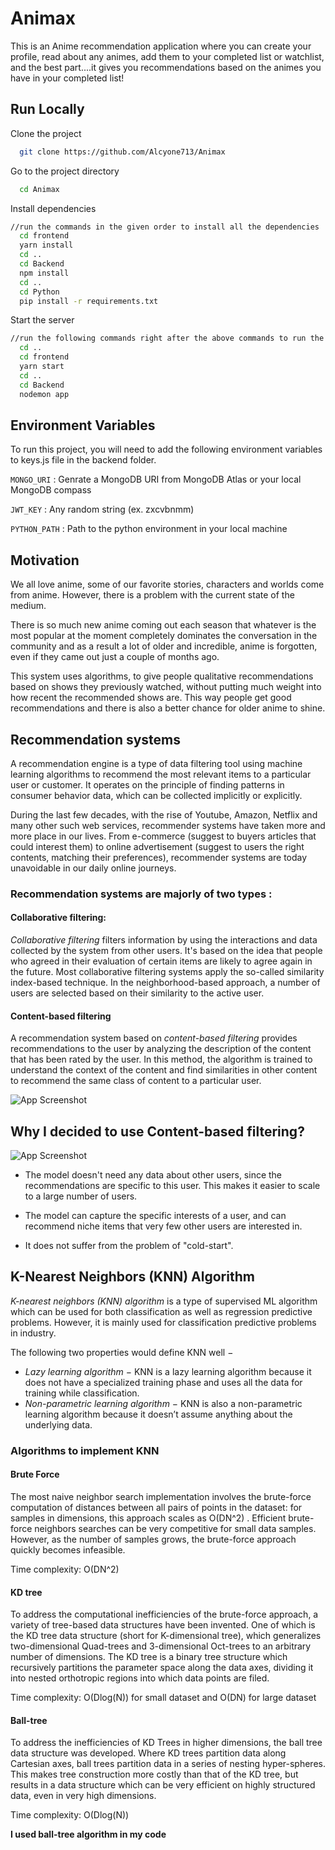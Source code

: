 
# Animax

This is an Anime recommendation application where you can 
create your profile, read about any animes, add them to your completed list or watchlist, and the best part....it gives you
recommendations based on the animes you have in your completed list!




## Run Locally

Clone the project

```bash
  git clone https://github.com/Alcyone713/Animax
```

Go to the project directory

```bash
  cd Animax
```

Install dependencies

```bash
//run the commands in the given order to install all the dependencies
  cd frontend
  yarn install
  cd ..
  cd Backend
  npm install
  cd ..
  cd Python
  pip install -r requirements.txt
```

Start the server

```bash
//run the following commands right after the above commands to run the app
  cd ..
  cd frontend
  yarn start
  cd ..
  cd Backend
  nodemon app
```


## Environment Variables

To run this project, you will need to add the following environment variables to keys.js file in the backend folder.

`MONGO_URI` : Genrate a MongoDB URI from MongoDB Atlas or your local MongoDB compass

`JWT_KEY` : Any random string (ex. zxcvbnmm)

`PYTHON_PATH` : Path to the python environment in your local machine



## Motivation
We all love anime, some of our favorite stories, characters and worlds come from anime. However, there is a problem with the current state of the medium.

There is so much new anime coming out each season that whatever is the most popular at the moment completely dominates the conversation in the community and as a result a lot of older and incredible, anime is forgotten, even if they came out just a couple of months ago.

This system uses algorithms, to give people qualitative recommendations based on shows they previously watched, without putting much weight into how recent the recommended shows are. This way people get good recommendations and there is also a better chance for older anime to shine.
## Recommendation systems
A recommendation engine is a type of data filtering tool using machine learning algorithms to recommend the most relevant items to a particular user or customer. It operates on the principle of finding patterns in consumer behavior data, which can be collected implicitly or explicitly.

During the last few decades, with the rise of Youtube, Amazon, Netflix and many other such web services, recommender systems have taken more and more place in our lives. From e-commerce (suggest to buyers articles that could interest them) to online advertisement (suggest to users the right contents, matching their preferences), recommender systems are today unavoidable in our daily online journeys.

### Recommendation systems  are majorly of two types :
#### Collaborative filtering: 
*Collaborative filtering* filters information by using the interactions and data collected by the system from other users. It's based on the idea that people who agreed in their evaluation of certain items are likely to agree again in the future.
Most collaborative filtering systems apply the so-called similarity index-based  technique. In the neighborhood-based approach, a number of users are selected based on their similarity to the active user.

#### Content-based filtering
A recommendation system based on *content-based filtering* provides recommendations to the user by analyzing the description of the content that has been rated by the user. In this method, the algorithm is trained to understand the context of the content and find similarities in other content to recommend the same class of content to a particular user.




![App Screenshot](https://miro.medium.com/max/1064/1*mz9tzP1LjPBhmiWXeHyQkQ.png)


## Why I decided to use Content-based filtering?

![App Screenshot](https://ars.els-cdn.com/content/image/1-s2.0-S0950705118302107-gr1.jpg)

* The model doesn't need any data about other users, since the recommendations are specific to this user. This makes it easier to scale to a large number of users.

* The model can capture the specific interests of a user, and can recommend niche items that very few other users are interested in.

* It does not suffer from the problem of "cold-start".

## K-Nearest Neighbors (KNN) Algorithm

*K-nearest neighbors (KNN) algorithm* is a type of supervised ML algorithm which can be used for both classification as well as regression predictive problems. However, it is mainly used for classification predictive problems in industry.

The following two properties would define KNN well −
- *Lazy learning algorithm* − KNN is a lazy learning algorithm because it does not have a specialized training phase and uses all the data for training while classification.
- *Non-parametric learning algorithm* − KNN is also a non-parametric learning algorithm because it doesn’t assume anything about the underlying data.

### Algorithms to implement KNN
#### Brute Force
The most naive neighbor search implementation involves the brute-force computation of distances between all pairs of points in the dataset: for  samples in  dimensions, this approach scales as O(DN^2) . Efficient brute-force neighbors searches can be very competitive for small data samples. However, as the number of samples  grows, the brute-force approach quickly becomes infeasible.

Time complexity: O(DN^2)
#### KD tree
To address the computational inefficiencies of the brute-force approach, a variety of tree-based data structures have been invented. One of which is the KD tree data structure (short for K-dimensional tree), which generalizes two-dimensional Quad-trees and 3-dimensional Oct-trees to an arbitrary number of dimensions. The KD tree is a binary tree structure which recursively partitions the parameter space along the data axes, dividing it into nested orthotropic regions into which data points are filed.

Time complexity: O(Dlog(N)) for small dataset and O(DN) for large dataset

#### Ball-tree
To address the inefficiencies of KD Trees in higher dimensions, the ball tree data structure was developed. Where KD trees partition data along Cartesian axes, ball trees partition data in a series of nesting hyper-spheres. This makes tree construction more costly than that of the KD tree, but results in a data structure which can be very efficient on highly structured data, even in very high dimensions.

Time complexity: O(Dlog(N))


**I used ball-tree algorithm in my code**
